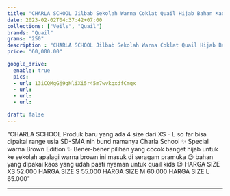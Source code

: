 ```yaml
---
title: "CHARLA SCHOOL Jilbab Sekolah Warna Coklat Quail Hijab Bahan Kaos"
date: 2023-02-02T04:37:42+07:00
collections: ["Veils", "Quail"]
brands: "Quail"
grams: "250"
description : "CHARLA SCHOOL Jilbab Sekolah Warna Coklat Quail Hijab Bahan Kaos"
price: "60,000.00"

google_drive:
  enable: true
  pics:
  - url: 13iCQMgGj9qNliXi5r45m7wvkqxdfCmqx
  - url: 
  - url: 
  - url: 

draft: false
---
```


"CHARLA SCHOOL 
Produk baru yang ada 4 size dari XS - L so far bisa dipakai range usia SD-SMA nih bund namanya Charla School ✨ Special warna Brown Edition ✨ Bener-bener pilihan yang cocok banget hijab untuk ke sekolah apalagi warna brown ini masuk di seragam pramuka 😍 bahan yang dipakai kaos yang udah pasti nyaman untuk quail kids 😉
HARGA SIZE XS 52.000 
HARGA SIZE S 55.000 
HARGA SIZE M 60.000 
HARGA SIZE L 65.000"

---    
 



